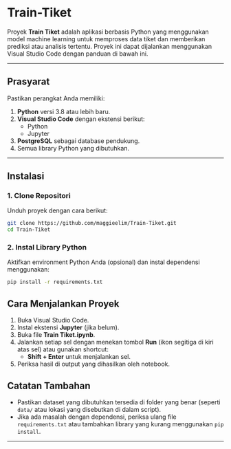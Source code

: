 # Train-Tiket

Proyek **Train Tiket** adalah aplikasi berbasis Python yang menggunakan model machine learning untuk memproses data tiket dan memberikan prediksi atau analisis tertentu. Proyek ini dapat dijalankan menggunakan Visual Studio Code dengan panduan di bawah ini.  

---

## Prasyarat  
Pastikan perangkat Anda memiliki:  
1. **Python** versi 3.8 atau lebih baru.  
2. **Visual Studio Code** dengan ekstensi berikut:  
   - Python  
   - Jupyter   
3. **PostgreSQL** sebagai database pendukung.  
4. Semua library Python yang dibutuhkan.  

---

## Instalasi  

### 1. Clone Repositori  
Unduh proyek dengan cara berikut:  
```bash
git clone https://github.com/maggieelim/Train-Tiket.git
cd Train-Tiket
```  

### 2. Instal Library Python  
Aktifkan environment Python Anda (opsional) dan instal dependensi menggunakan:  
```bash
pip install -r requirements.txt
```  

## Cara Menjalankan Proyek  

1. Buka Visual Studio Code.  
2. Instal ekstensi **Jupyter** (jika belum).  
3. Buka file **Train Tiket.ipynb**.  
4. Jalankan setiap sel dengan menekan tombol **Run** (ikon segitiga di kiri atas sel) atau gunakan shortcut:  
   - **Shift + Enter** untuk menjalankan sel.  
5. Periksa hasil di output yang dihasilkan oleh notebook.  

## Catatan Tambahan  
- Pastikan dataset yang dibutuhkan tersedia di folder yang benar (seperti `data/` atau lokasi yang disebutkan di dalam script).  
- Jika ada masalah dengan dependensi, periksa ulang file `requirements.txt` atau tambahkan library yang kurang menggunakan `pip install`.  

---
